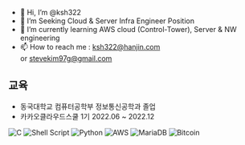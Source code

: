 - 👋 Hi, I’m @ksh322
- 👀 I’m Seeking Cloud & Server Infra Engineer Position
- 🌱 I’m currently learning AWS cloud (Control-Tower), Server & NW engineering
- 📫 How to reach me : ksh322@hanjin.com <br> or stevekim97g@gmail.com 
## 교육 </br>
- 동국대학교 컴퓨터공학부 정보통신공학과 졸업<br>
- 카카오클라우드스쿨 1기 2022.06 ~ 2022.12 <br>

 

![C](https://img.shields.io/badge/c-%2300599C.svg?style=for-the-badge&logo=c&logoColor=white)
![Shell Script](https://img.shields.io/badge/shell_script-%23121011.svg?style=for-the-badge&logo=gnu-bash&logoColor=white)
![Python](https://img.shields.io/badge/python-3670A0?style=for-the-badge&logo=python&logoColor=ffdd54)
![AWS](https://img.shields.io/badge/AWS-%23FF9900.svg?style=for-the-badge&logo=amazon-aws&logoColor=white)
![MariaDB](https://img.shields.io/badge/MariaDB-003545?style=for-the-badge&logo=mariadb&logoColor=white)
![Bitcoin](https://img.shields.io/badge/Bitcoin-000?style=for-the-badge&logo=bitcoin&logoColor=white)
<!---
ksh322/ksh322 is a ✨ special ✨ repository because its `README.md` (this file) appears on your GitHub profile.
You can click the Preview link to take a look at your changes.
--->
